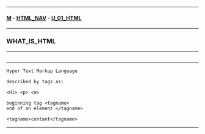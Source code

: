 
---

#### [M](https://github.com/ttltrk/TTT/blob/master/menu.md) - [HTML_NAV](https://github.com/ttltrk/TTT/tree/master/HTML/HTML_NAV.md) - [U_01_HTML](https://github.com/ttltrk/TTT/tree/master/HTML/U_01/U_01.md)

---

### WHAT_IS_HTML

---

```

```

---

```
Hyper Text Markup Language

described by tags as:

<H1> <p> <a>

beginning tag <tagname>
end of an element </tagname>

<tagname>contant</tagname>
```

---
